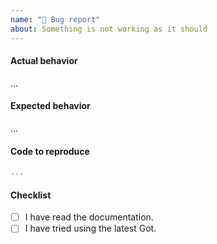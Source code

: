 ```yaml
---
name: "🐞 Bug report"
about: Something is not working as it should
---
```


#### Actual behavior

...

#### Expected behavior

...

#### Code to reproduce

```js
...
```

#### Checklist

- [ ] I have read the documentation.
- [ ] I have tried using the latest Got.
